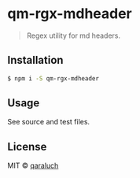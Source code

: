 # qm-rgx-mdheader

> Regex utility for md headers. 


## Installation
```sh
$ npm i -S qm-rgx-mdheader
```

## Usage
See source and test files.

## License
MIT © [qaraluch](https://github.com/qaraluch)

